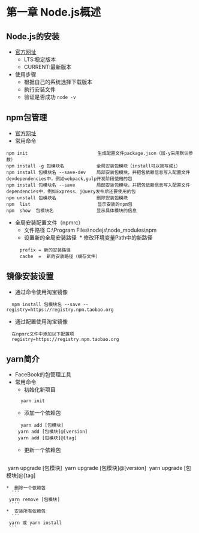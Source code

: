 # 第一章 Node.js概述
## Node.js的安装
* [官方网址](https://nodejs.org/en/)
  * LTS:稳定版本
  * CURRENT:最新版本
* 使用步骤
  * 根据自己的系统选择下载版本
  * 执行安装文件
  * 验证是否成功 ```node -v```
## npm包管理
* [官方网址](https://nodejs.org/en/)
* 常用命令

```
npm init                          生成配置文件package.json（加-y采用默认参数）
npm install -g 包模块名            全局安装包模块（install可以简写成i）
npm install 包模块名 --save-dev    局部安装包模块，并把包依赖信息写入配置文件devdependencies中，例如webpack,gulp开发阶段使用的包
npm install 包模块名 --save        局部安装包模块，并把包依赖信息写入配置文件dependencies中，例如Express、jQuery发布后还要使用的包
npm unstall 包模块名               删除安装包模块
npm  list                         显示安装的npm包
npm  show  包模块名                显示具体模块的信息
```
* 全局安装配置文件（npmrc）
  * 文件路径 C:\Program Files\nodejs\node_modules\npm 
  * 设置新的全局安装路径
  * 修改环境变量Path中的新路径
```
     prefix = 新的安装路径
     cache  =  新的安装路径（缓存文件）
```
## 镜像安装设置
* 通过命令使用淘宝镜像
```
  npm install 包模块名 --save --registry=https://registry.npm.taobao.org
```
* 通过配置使用淘宝镜像
```
  在npmrc文件中添加以下配置项
  registry=https://registry.npm.taobao.org
```
## yarn简介
* FaceBook的包管理工具
* 常用命令
  *  初始化新项目
  ```
    yarn init
  ```
  *  添加一个依赖包
    ```
      yarn add [包模块]
     yarn add [包模块]@[version]
     yarn add [包模块]@[tag]
  ```
  *  更新一个依赖包
    ```
  yarn upgrade [包模块]
  yarn upgrade [包模块]@[version]
  yarn upgrade [包模块]@[tag]
  ```
  *  删除一个依赖包
    ```
  yarn remove [包模块]
    ```
  *  安装所有依赖包
    ```
  yarn 或 yarn install
  ```

   
   
